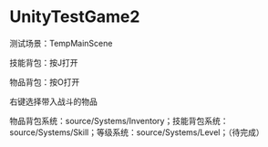 # UnityTestGame2

测试场景：TempMainScene

技能背包：按J打开

物品背包：按O打开

右键选择带入战斗的物品

物品背包系统：source/Systems/Inventory；技能背包系统：source/Systems/Skill；等级系统：source/Systems/Level；（待完成）
